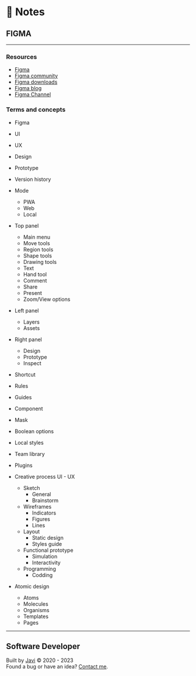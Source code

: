 # :memo: Notes
## FIGMA
- - -
### Resources
* [Figma](https://www.figma.com/)
* [Figma community](https://www.figma.com/community)
* [Figma downloads](https://www.figma.com/downloads/)
* [Figma blog](https://www.figma.com/blog/)
* [Figma Channel](https://www.youtube.com/channel/UCQsVmhSa4X-G3lHlUtejzLA)
### Terms and concepts
* Figma
* UI
* UX
* Design
* Prototype
* Version history
* Mode
  - PWA
  - Web
  - Local
* Top panel
  - Main menu
  - Move tools
  - Region tools
  - Shape tools
  - Drawing tools
  - Text
  - Hand tool
  - Comment
  - Share
  - Present
  - Zoom/View options
* Left panel
  - Layers
  - Assets
* Right panel
  - Design
  - Prototype
  - Inspect
* Shortcut
* Rules
* Guides
* Component
* Mask
* Boolean options
* Local styles
* Team library
* Plugins

* Creative process UI - UX
  * Sketch
    - General
    - Brainstorm
  * Wireframes
    - Indicators
    - Figures
    - Lines
  * Layout
    - Static design
    - Styles guide
  * Functional prototype
    - Simulation
    - Interactivity
  * Programming
    - Codding

* Atomic design
  - Atoms
  - Molecules
  - Organisms
  - Templates
  - Pages
- - -
## Software Developer
Built by [Javi](https://javierandres.dev) :copyright: 2020 - 2023  
Found a bug or have an idea? [Contact me](https://javierandres.dev).
